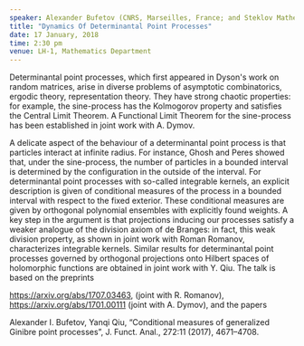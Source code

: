 ```yaml
---
speaker: Alexander Bufetov (CNRS, Marseilles, France; and Steklov Mathematical Institute, IITP RAS, NRU Higher School of Economics, Russia)
title: "Dynamics Of Determinantal Point Processes"
date: 17 January, 2018
time: 2:30 pm
venue: LH-1, Mathematics Department
---
```


Determinantal point processes, which first appeared in Dyson's work on random matrices, arise in diverse problems of asymptotic combinatorics, ergodic theory, representation theory. They have strong chaotic properties: for example, the sine-process has the Kolmogorov property and satisfies the Central Limit Theorem. A Functional Limit Theorem for the sine-process has been established in joint work with A. Dymov. 

A delicate aspect of the behaviour of a determinantal point process is that particles interact at infinite radius. For instance, Ghosh and Peres showed that, under the sine-process,  the number of particles in a bounded interval is determined by the configuration in the outside of the interval. For determinantal point processes with so-called integrable kernels, 
an explicit description  is given of  conditional measures of the process in a bounded interval  with respect to the fixed exterior. 
These conditional measures are given by orthogonal polynomial ensembles with explicitly found weights. A key step in the argument is that projections inducing our processes satisfy a weaker analogue of the division axiom of de Branges: in fact, this weak division property, as shown in joint work with Roman Romanov, characterizes integrable kernels. Similar results for determinantal point processes governed by orthogonal projections onto Hilbert spaces of holomorphic functions are obtained in joint work with Y. Qiu.  The talk is based on the preprints  
 
https://arxiv.org/abs/1707.03463, (joint with R. Romanov),
https://arxiv.org/abs/1701.00111 (joint with A. Dymov),
and the papers 
 
Alexander I. Bufetov, Yanqi Qiu, “Conditional measures of generalized Ginibre point processes”, J. Funct. Anal., 272:11 (2017), 4671–4708.
